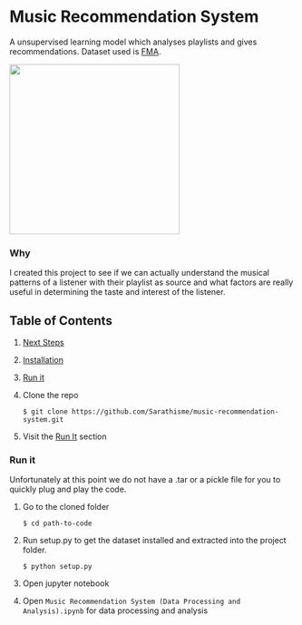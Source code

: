 # Music Recommendation System
A unsupervised learning model which analyses playlists and gives recommendations. Dataset used is <a href="https://github.com/mdeff/fma#data">FMA</a>.


<img width="300px" src="" />

### Why
I created this project to see if we can actually understand the musical patterns of a listener with their playlist as source and what factors are really useful in determining the taste and interest of the listener.

## Table of Contents
1. [Next Steps](https://github.com/Sarathisme/music-recommendation-system/blob/readme-changes/README.md#next-steps)
2. [Installation](https://github.com/Sarathisme/music-recommendation-system/blob/readme-changes/README.md#installation)
3. [Run it](https://github.com/Sarathisme/music-recommendation-system/blob/readme-changes/README.md#run-it)

1. Clone the repo 

   ```shell
   $ git clone https://github.com/Sarathisme/music-recommendation-system.git
   ````
2. Visit the [Run It](https://github.com/Sarathisme/music-recommendation-system/blob/readme-changes/README.md#run-it) section

### Run it
Unfortunately at this point we do not have a .tar or a pickle file for you to quickly plug and play the code.

1. Go to the cloned folder

   ```shell
   $ cd path-to-code
   ```
2. Run setup.py to get the dataset installed and extracted into the project folder.
   
   ```shell
   $ python setup.py
   ```

3. Open jupyter notebook

4. Open `Music Recommendation System (Data Processing and Analysis).ipynb` for data processing and analysis

